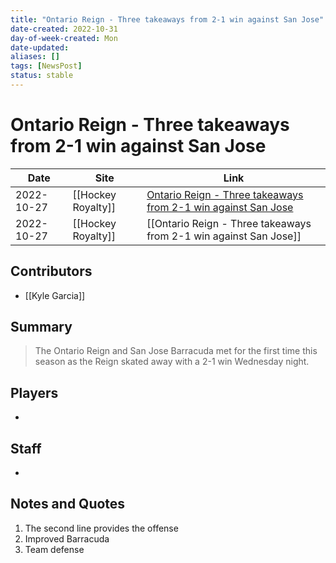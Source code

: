 ```yaml
---
title: "Ontario Reign - Three takeaways from 2-1 win against San Jose"
date-created: 2022-10-31
day-of-week-created: Mon
date-updated: 
aliases: []
tags: [NewsPost]
status: stable
---
```


# Ontario Reign - Three takeaways from 2-1 win against San Jose

| Date       | Site               | Link                                                                                                                                                               |
| ---------- | ------------------ | ------------------------------------------------------------------------------------------------------------------------------------------------------------------ |
| 2022-10-27 | [[Hockey Royalty]] | [Ontario Reign - Three takeaways from 2-1 win against San Jose](https://hockeyroyalty.com/2022/10/27/ontario-reign-three-takeaways-from-2-1-win-against-san-jose/) |
| 2022-10-27 | [[Hockey Royalty]] | [[Ontario Reign - Three takeaways from 2-1 win against San Jose]]                                                                                                  |

## Contributors
- [[Kyle Garcia]]


## Summary
> The Ontario Reign and San Jose Barracuda met for the first time this season as the Reign skated away with a 2-1 win Wednesday night.


## Players
- 


## Staff
- 


## Notes and Quotes
1) The second line provides the offense
2) Improved Barracuda
3) Team defense

